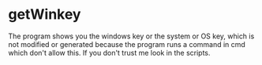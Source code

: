 # getWinkey
The program shows you the windows key or the system or OS key, which is not modified or generated because the program runs a command in cmd which don't allow this. If you don't trust me look in the scripts. 
